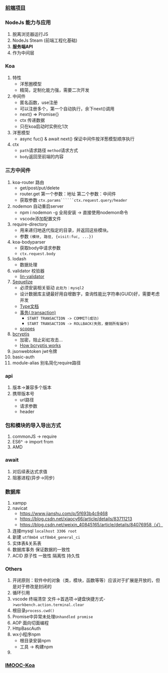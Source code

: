 ### [前端项目](https://github.com/EastSummer/island)

### NodeJs 能力与应用
1. 脱离浏览器运行JS
2. NodeJs Steam (前端工程化基础)
3. **服务端API**
4. 作为中间层

### Koa
1. 特性
   * 洋葱圈模型
   * 精简，定制化能力强，需要二次开发
2. 中间件
   * 匿名函数，use注册
   * 可以注册多个，第一个自动执行，余下next()调用
   * next() => Promise{}
   * ctx 传递数据
   * 只在koa启动时实例化1次
3. 洋葱模型
   * async fuc() & await next() 保证中间件按洋葱模型顺序执行
4. ctx
   * ```path```请求路径 ```method```请求方式
   * ```body```返回至前端的内容

### 三方中间件
1. koa-router 路由
   * get/post/put/delete
   * router.get 第一个参数：地址 第二个参数：中间件
   * 获取参数 ```ctx.params``````ctx.request.query/header```
2. nodemon 自动重启server
   * npm i nodemon -g 全局安装 -> 直接使用nodemon命令
   * vscode添加配置文件
3. require-directory
   * 用来递归地迭代指定的目录，并返回这些模块。
   * 参数 ```(模块, 路径, {visit:fuc, ...})```
4. koa-bodyparser
   * 获取body中请求参数
   * ```ctx.request.body```
5. lodash
   * 数据处理
6. validator 校验器
   * [lin-validator](http://doc.cms.7yue.pro/lin/server/koa/validator.html)
7. [Sequelize](https://sequelize.org/)
   * 必须安装相关驱动 ```此处为：mysql2```
   * 设计数据库主键最好用自增数字，查询性能比字符串(GUID)好，需要考虑并发
   * [Type文档](https://sequelize.org/v3/api/datatypes/)
   * [事务(.transaction)](https://sequelize.org/v3/docs/transactions/)
     * ```START TRANSACTION -> COMMIT(成功)```
     * ```START TRANSACTION -> ROLLBACK(失败，撤销所有操作)```
   * [scopes](https://sequelize.org/v3/docs/scopes/)
8. [bcryptjs](https://www.npmjs.com/package/bcryptjs)
   * 加密，阻止彩虹攻击...
   * [How bcryptjs works](https://medium.com/@paulrohan/how-bcryptjs-works-90ef4cb85bf4)
9. jsonwebtoken jwt令牌
10. basic-auth
11. module-alias 别名简化require路径

### api
1. 版本->兼容多个版本
2. 携带版本号
   * url路径
   * 请求参数
   * header

### 包和模块的导入导出方式
1. commonJS -> require
2. ES6^ -> import from
3. AMD

### await
1. 对后续表达式求值
2. 阻塞进程(异步->同步)

### 数据库 
1. xampp
2. navicat
   * https://www.jianshu.com/p/5f693b4c9468
   * https://blog.csdn.net/xiaocy66/article/details/83711213
   * https://blog.csdn.net/weixin_40845165/article/details/84076958（√）
3. 连接mysql ```localhost 3306 root```
4. 新建 ```utf8mb4 utf8mb4_general_ci```
5. 实体表&关系表
6. 数据库事务 保证数据的一致性
7. ACID 原子性 一致性 隔离性 持久性

### Others
1. 开闭原则：软件中的对象（类，模块，函数等等）应该对于扩展是开放的，但是对于修改是封闭的
2. 循环引用
3. vscode 终端清空 文件->首选项->键盘快捷方式->```workbench.action.terminal.clear```
4. 根目录```process.cwd()```
5. Promise中异常未处理```Unhandled promise```
6. AOP 面向切面编程
7. HttpBascAuth
8. wx小程序npm
   * 根目录安装npm
   * 工具 -> 构建npm
9. 


### [IMOOC-Koa](https://coding.imooc.com/learn/list/342.html)
